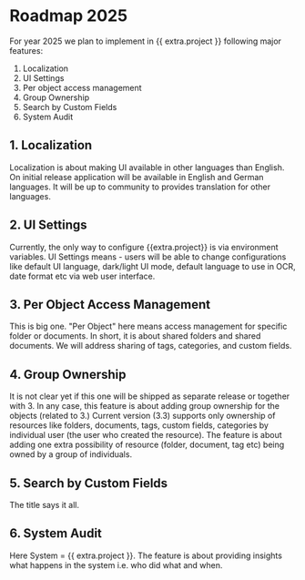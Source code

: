 # Roadmap 2025

For year 2025 we plan to implement in {{ extra.project }} following major features:

1. Localization
2. UI Settings
3. Per object access management
4. Group Ownership
5. Search by Custom Fields
6. System Audit


## 1. Localization

Localization is about making UI available in other languages than English.
On initial release application will be available in English and German languages.
It will be up to community to provides translation for other languages.


## 2. UI Settings

Currently, the only way to configure {{extra.project}} is via environment
variables. UI Settings means - users will be able to change configurations
like default UI language, dark/light UI mode, default language to use in OCR,
date format etc via web user interface.


## 3. Per Object Access Management

This is big one. "Per Object" here means access management for specific folder or documents.
In short, it is about shared folders and shared documents.
We will address sharing of tags, categories, and custom fields.

## 4. Group Ownership

It is not clear yet if this one will be shipped as separate release or
together with 3. In any case, this feature is about adding group ownership for
the objects (related to 3.) Current version (3.3) supports only ownership of
resources like folders, documents, tags, custom fields, categories by
individual user (the user who created the resource). The feature is about
adding one extra possibility of resource (folder, document, tag etc) being
owned by a group of individuals.

## 5. Search by Custom Fields

The title says it all.

## 6. System Audit

Here System = {{ extra.project }}. The feature is about providing insights what happens
in the system i.e. who did what and when.
